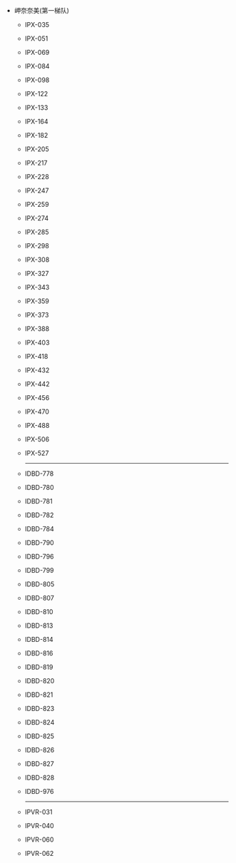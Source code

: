 - 岬奈奈美(第一梯队)

    - IPX-035

    - IPX-051

    - IPX-069

    - IPX-084

    - IPX-098

    - IPX-122

    - IPX-133

    - IPX-164

    - IPX-182

    - IPX-205

    - IPX-217

    - IPX-228

    - IPX-247

    - IPX-259

    - IPX-274

    - IPX-285

    - IPX-298

    - IPX-308

    - IPX-327

    - IPX-343

    - IPX-359

    - IPX-373

    - IPX-388

    - IPX-403

    - IPX-418

    - IPX-432

    - IPX-442

    - IPX-456

    - IPX-470

    - IPX-488

    - IPX-506

    - IPX-527

        ----

    - IDBD-778

    - IDBD-780

    - IDBD-781

    - IDBD-782

    - IDBD-784

    - IDBD-790

    - IDBD-796

    - IDBD-799

    - IDBD-805

    - IDBD-807

    - IDBD-810

    - IDBD-813

    - IDBD-814

    - IDBD-816

    - IDBD-819

    - IDBD-820

    - IDBD-821

    - IDBD-823

    - IDBD-824

    - IDBD-825

    - IDBD-826

    - IDBD-827

    - IDBD-828

    - IDBD-976

        ----

    - IPVR-031

    - IPVR-040

    - IPVR-060

    - IPVR-062